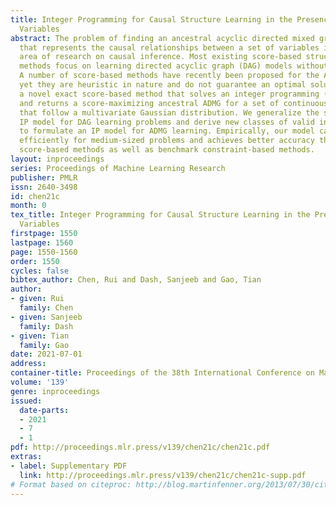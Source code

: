 ```yaml
---
title: Integer Programming for Causal Structure Learning in the Presence of Latent
  Variables
abstract: The problem of finding an ancestral acyclic directed mixed graph (ADMG)
  that represents the causal relationships between a set of variables is an important
  area of research on causal inference. Most existing score-based structure learning
  methods focus on learning directed acyclic graph (DAG) models without latent variables.
  A number of score-based methods have recently been proposed for the ADMG learning,
  yet they are heuristic in nature and do not guarantee an optimal solution. We propose
  a novel exact score-based method that solves an integer programming (IP) formulation
  and returns a score-maximizing ancestral ADMG for a set of continuous variables
  that follow a multivariate Gaussian distribution. We generalize the state-of-the-art
  IP model for DAG learning problems and derive new classes of valid inequalities
  to formulate an IP model for ADMG learning. Empirically, our model can be solved
  efficiently for medium-sized problems and achieves better accuracy than state-of-the-art
  score-based methods as well as benchmark constraint-based methods.
layout: inproceedings
series: Proceedings of Machine Learning Research
publisher: PMLR
issn: 2640-3498
id: chen21c
month: 0
tex_title: Integer Programming for Causal Structure Learning in the Presence of Latent
  Variables
firstpage: 1550
lastpage: 1560
page: 1550-1560
order: 1550
cycles: false
bibtex_author: Chen, Rui and Dash, Sanjeeb and Gao, Tian
author:
- given: Rui
  family: Chen
- given: Sanjeeb
  family: Dash
- given: Tian
  family: Gao
date: 2021-07-01
address:
container-title: Proceedings of the 38th International Conference on Machine Learning
volume: '139'
genre: inproceedings
issued:
  date-parts:
  - 2021
  - 7
  - 1
pdf: http://proceedings.mlr.press/v139/chen21c/chen21c.pdf
extras:
- label: Supplementary PDF
  link: http://proceedings.mlr.press/v139/chen21c/chen21c-supp.pdf
# Format based on citeproc: http://blog.martinfenner.org/2013/07/30/citeproc-yaml-for-bibliographies/
---
```


